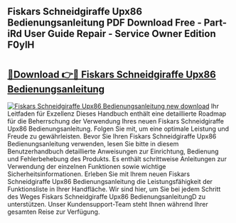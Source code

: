 ## Fiskars Schneidgiraffe Upx86 Bedienungsanleitung PDF Download Free - Part-iRd User Guide Repair - Service Owner Edition F0ylH

# <h2><a href="http://df02m0.blite.top/?on=Fiskars+Schneidgiraffe+Upx86+Bedienungsanleitung">🔗Download 👉🔴 Fiskars Schneidgiraffe Upx86 Bedienungsanleitung</a></h2>

[![Fiskars Schneidgiraffe Upx86 Bedienungsanleitung new download](https://i.imgur.com/lujVjoI.png)](http://df02m0.blite.top/?on=Fiskars+Schneidgiraffe+Upx86+Bedienungsanleitung)
Ihr Leitfaden für Exzellenz Dieses Handbuch enthält eine detaillierte Roadmap für die Beherrschung der Verwendung Ihres neuen Fiskars Schneidgiraffe Upx86 Bedienungsanleitung. Folgen Sie mit, um eine optimale Leistung und Freude zu gewährleisten. Bevor Sie Ihren Fiskars Schneidgiraffe Upx86 Bedienungsanleitung verwenden, lesen Sie bitte in diesem Benutzerhandbuch detaillierte Anweisungen zur Einrichtung, Bedienung und Fehlerbehebung des Produkts. Es enthält schrittweise Anleitungen zur Verwendung der einzelnen Funktionen sowie wichtige Sicherheitsinformationen. Erleben Sie mit Ihrem neuen Fiskars Schneidgiraffe Upx86 Bedienungsanleitung die Leistungsfähigkeit der Funktionsliste in Ihrer Handfläche. Wir sind hier, um Sie bei jedem Schritt des Weges Fiskars Schneidgiraffe Upx86 BedienungsanleitungD zu unterstützen. Unser Kundensupport-Team steht Ihnen während Ihrer gesamten Reise zur Verfügung.
